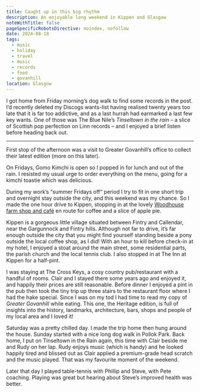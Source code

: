 ```yaml
---
title: Caught up in this big rhythm
description: An enjoyable long weekend in Kippen and Glasgow
noteWithTitle: false
pageSpecificRobotsDirective: noindex, nofollow
date: 2024-08-18
tags:
  - music
  - holiday
  - travel
  - music
  - records
  - food
  - govanhill
location: Glasgow
---
```

I got home from Friday morning’s dog walk to find some records in the post. I’d recently deleted my Discogs wants-list having realised twenty years too late that it is far too addictive, and as a last hurrah had earmarked a last few key wants. One of those was The Blue Nile’s _Tinseltown in the rain_ – a slice of Scottish pop perfection on Linn records – and I enjoyed a brief listen before heading back out.

---

First stop of the afternoon was a visit to Greater Govanhill’s office to collect their latest edition (more on this later).

On Fridays, Gomo Kimchi is open so I popped in for lunch and out of the rain. I resisted my usual urge to order everything on the menu, going for a kimchi toastie which was delicious.

During my work’s “summer Fridays off“ period I try to fit in one short trip and overnight stay outside the city, and this weekend was my chance. So I made the one hour drive to Kippen, stopping in at the lovely [Woodhouse farm shop and café](https://www.thewoodhousekippen.co.uk) en route for coffee and a slice of apple pie.

Kippen is a gorgeous little village situated between Fintry and Callendar, near the Gargunnock and Fintry hills. Although not far to drive, it’s far enough outside the city that you might find yourself standing beside a pony outside the local coffee shop, as I did! With an hour to kill before check-in at my hotel, I enjoyed a stoat around the main street, some residential parts, the parish church and the local tennis club. I also stopped in at The Inn at Kippen for a half-pint.

I was staying at The Cross Keys, a cosy country pub/restaurant with a handful of rooms. Clair and I stayed there some years ago and enjoyed it, and happily their prices are still reasonable. Before dinner I enjoyed a pint in the pub then took the tiny trip up three stairs to the restaurant floor where I had the hake special. Since I was on my tod I had time to read my copy of _Greater Govanhill_ while eating. This one, the Heritage edition, is full of insights into the history, landmarks, architecture, bars, shops and people of my local area and I loved it!

Saturday was a pretty chilled day. I made the trip home then hung around the house. Sunday started with a nice long dog walk in Pollok Park. Back home, I put on Tinseltown in the Rain again, this time with Clair beside me and Rudy on her lap. Rudy enjoys music (which is handy) and he looked happily tired and blissed out as Clair applied a premium-grade head scratch and the music played. That was my favourite moment of the weekend.

Later that day I played table-tennis with Phillip and Steve, with Pete coaching. Playing was great but hearing about Steve’s improved health was better. 

